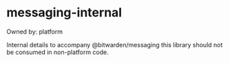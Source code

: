 # messaging-internal

Owned by: platform

Internal details to accompany @bitwarden/messaging this library should not be consumed in non-platform code.
